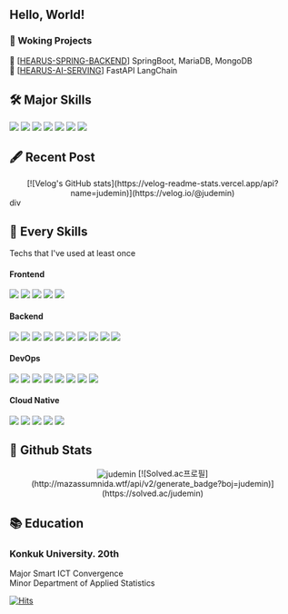 <h2 align="left">Hello, World! </h2>

### 🔭 Woking Projects <br/>
💬 [[HEARUS-SPRING-BACKEND](https://github.com/TEAM-Hearus/HEARUS-SPRING-BACKEND)] SpringBoot, MariaDB, MongoDB <br/>
💬 [[HEARUS-AI-SERVING](https://github.com/GOORM-TEAM-Hearus/HEARUS-AI-SERVING)] FastAPI LangChain <br/>

## 🛠️ Major Skills
<div style="display: inline;">
    <img src="https://img.shields.io/badge/node.js-grey?style=for-the-badge&logo=nodedotjs"/>
    <img src="https://img.shields.io/badge/express.js-grey?style=for-the-badge&logo=express"/>
    <img src="https://img.shields.io/badge/spring boot-grey?style=for-the-badge&logo=springboot"/>
    <img src="https://img.shields.io/badge/maria db-grey?style=for-the-badge&logo=mariadb"/>
    <img src="https://img.shields.io/badge/mongo db-grey?style=for-the-badge&logo=mongodb"/>
    <img src="https://img.shields.io/badge/docker-grey?style=for-the-badge&logo=docker"/>
    <img src="https://img.shields.io/badge/aws-grey?style=for-the-badge&logo=amazonaws"/>
</div>

## 🖋️ Recent Post 
<div align="center">
    [![Velog's GitHub stats](https://velog-readme-stats.vercel.app/api?name=judemin)](https://velog.io/@judemin)
</div>div

## 🧰 Every Skills
Techs that I've used at least once <br/>

#### Frontend
<div style="display: inline;">
    <img src="https://img.shields.io/badge/Vue.js-grey?style=for-the-badge&logo=vue.js"/>
 	<img src="https://img.shields.io/badge/react-grey?style=for-the-badge&logo=react"/>
    <img src="https://img.shields.io/badge/android-grey?style=for-the-badge&logo=android"/>
    <img src="https://img.shields.io/badge/flutter-grey?style=for-the-badge&logo=flutter"/>
    <img src="https://img.shields.io/badge/unity-grey?style=for-the-badge&logo=unity"/>
</div>

#### Backend
<div style="display: inline;">
    <img src="https://img.shields.io/badge/node.js-grey?style=for-the-badge&logo=nodedotjs"/>
    <img src="https://img.shields.io/badge/express.js-grey?style=for-the-badge&logo=express"/>
    <img src="https://img.shields.io/badge/django-grey?style=for-the-badge&logo=django"/>
    <img src="https://img.shields.io/badge/fastapi-grey?style=for-the-badge&logo=fastapi"/>
    <img src="https://img.shields.io/badge/spring-grey?style=for-the-badge&logo=spring"/>
    <img src="https://img.shields.io/badge/spring boot-grey?style=for-the-badge&logo=springboot"/>
    <img src="https://img.shields.io/badge/firebase-grey?style=for-the-badge&logo=firebase"/>
    <img src="https://img.shields.io/badge/mysql-grey?style=for-the-badge&logo=mysql"/>
    <img src="https://img.shields.io/badge/maria db-grey?style=for-the-badge&logo=mariadb"/>
    <img src="https://img.shields.io/badge/mongo db-grey?style=for-the-badge&logo=mongodb"/>
</div>

#### DevOps
<div style="display: inline;">
    <img src="https://img.shields.io/badge/netlify-grey?style=for-the-badge&logo=netlify"/>
    <img src="https://img.shields.io/badge/vercel-grey?style=for-the-badge&logo=vercel"/>
    <img src="https://img.shields.io/badge/koyeb-grey?style=for-the-badge&logo=koyeb"/>
    <img src="https://img.shields.io/badge/jenkins-grey?style=for-the-badge&logo=jenkins"/>
    <img src="https://img.shields.io/badge/argo CD-grey?style=for-the-badge&logo=argo"/>
    <img src="https://img.shields.io/badge/github actions-grey?style=for-the-badge&logo=githubactions"/>
    <img src="https://img.shields.io/badge/prometheus-grey?style=for-the-badge&logo=prometheus"/>
    <img src="https://img.shields.io/badge/grafana-grey?style=for-the-badge&logo=grafana"/>
</div>

#### Cloud Native
<div style="display: inline;">
    <img src="https://img.shields.io/badge/docker-grey?style=for-the-badge&logo=docker"/>
    <img src="https://img.shields.io/badge/kubernetes-grey?style=for-the-badge&logo=kubernetes"/>
    <img src="https://img.shields.io/badge/aws-grey?style=for-the-badge&logo=amazonaws"/>
    <img src="https://img.shields.io/badge/amazon eks-grey?style=for-the-badge&logo=amazoneks"/>
    <img src="https://img.shields.io/badge/terraform-grey?style=for-the-badge&logo=terraform"/>
</div>

<br/>  

## :vhs: Github Stats  
<div align="center">
    <img src="https://github-readme-stats.vercel.app/api?username=judemin&show_icons=true&locale=en" alt="judemin" align="center" />
    [![Solved.ac프로필](http://mazassumnida.wtf/api/v2/generate_badge?boj=judemin)](https://solved.ac/judemin)
</div>  

## :books: Education
### Konkuk University. 20th <br/>
Major  Smart ICT Convergence <br/>
Minor  Department of Applied Statistics <br/>

[![Hits](https://hits.seeyoufarm.com/api/count/incr/badge.svg?url=https%3A%2F%2Fgithub.com%2Fjudemin%2Fhit-counter&count_bg=%2379C83D&title_bg=%23555555&icon=&icon_color=%23E7E7E7&title=hits&edge_flat=false)](https://hits.seeyoufarm.com)
